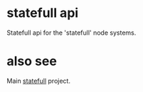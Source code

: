# statefull api

Statefull api for the 'statefull' node systems.

# also see
Main [statefull](https://github.com/majo418/statefull/edit/main/README.md) project.
